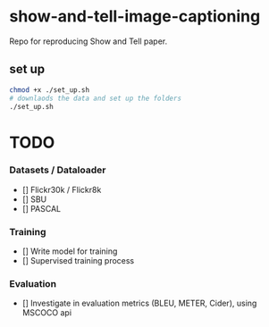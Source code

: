 # show-and-tell-image-captioning
Repo for reproducing Show and Tell paper.

## set up

```sh
chmod +x ./set_up.sh
# downlaods the data and set up the folders
./set_up.sh
```


# TODO
### Datasets / Dataloader
- [] Flickr30k / Flickr8k
- [] SBU
- [] PASCAL
### Training
- [] Write model for training
- [] Supervised training process
### Evaluation
- [] Investigate in evaluation metrics (BLEU, METER, Cider), using MSCOCO api
